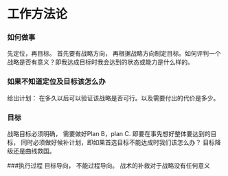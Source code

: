 # 工作方法论
### 如何做事
先定位，再目标。 首先要有战略方向， 再根据战略方向制定目标。如何评判一个战略是否有意义？即我达成目标时我会达到的状态或能力是什么样的。 

### 如果不知道定位及目标该怎么办
给出计划： 在多久以后可以验证该战略是否可行。以及需要付出的代价是多少。

### 目标
战略目标必须明确， 需要做好Plan B，plan C. 即要在事先想好整体要达到的目标， 同时必须做好候补计划，即如果首选目标不能达成时我们该怎么办？ 目标降级还是曲线救国。

###执行过程
目标导向， 不能过程导向。 战术的补救对于战略没有任何意义
